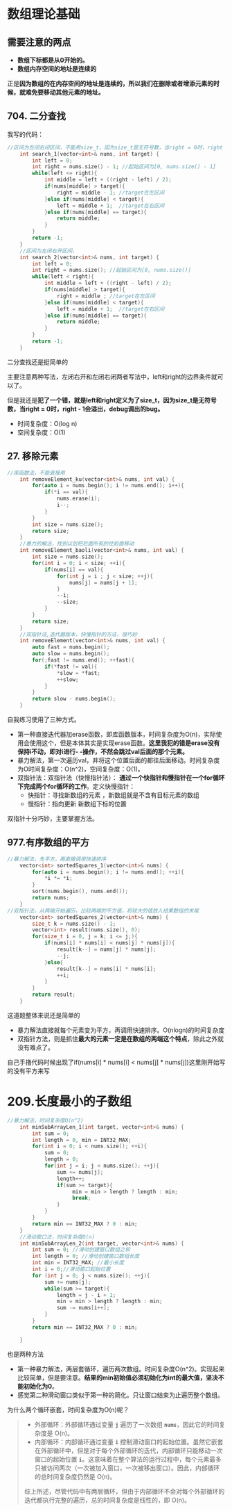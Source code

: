 # 数组理论基础

## 需要注意的两点

- **数组下标都是从0开始的。**
- **数组内存空间的地址是连续的**

正是**因为数组的在内存空间的地址是连续的，所以我们在删除或者增添元素的时候，就难免要移动其他元素的地址。**

## 704. 二分查找

我写的代码：

```cpp
//区间为左闭右闭区间，不能用size_t，因为size_t是无符号数，当right = 0时，right - 1会溢出
    int search_1(vector<int>& nums, int target) {
        int left = 0;
        int right = nums.size() - 1; //起始区间为[0, nums.size() - 1]
        while(left <= right){
            int middle = left + ((right - left) / 2);
            if(nums[middle] > target){
                right = middle - 1; //target在左区间
            }else if(nums[middle] < target){
                left = middle + 1;  //target在右区间
            }else if(nums[middle] == target){
                return middle;
            }
        }
        return -1;
    }
    //区间为左闭右开区间，
    int search_2(vector<int>& nums, int target) {
        int left = 0;
        int right = nums.size(); //起始区间为[0, nums.size()]
        while(left < right){
            int middle = left + ((right - left) / 2);
            if(nums[middle] > target){
                right = middle ; //target在左区间
            }else if(nums[middle] < target){
                left = middle + 1;  //target在右区间
            }else if(nums[middle] == target){
                return middle;
            }
        }
        return -1;
    }
```

二分查找还是挺简单的

主要注意两种写法，左闭右开和左闭右闭两者写法中，left和right的边界条件就可以了。

但是我还是**犯了一个错，就是left和right定义为了size_t，因为size_t是无符号数，当right = 0时，right - 1会溢出，debug调出的bug。**

- 时间复杂度：O(log n)
- 空间复杂度：O(1)

## 27. 移除元素

```cpp
//库函数法，不能直接用
    int removeElement_ku(vector<int>& nums, int val) {
        for(auto i = nums.begin(); i != nums.end(); i++){
            if(*i == val){
                nums.erase(i);
                i--;
            }
        }
        int size = nums.size();
        return size;
    }
    //暴力的解法，找到以后把后面所有的往前面移动
    int removeElement_baoli(vector<int>& nums, int val) {
        int size = nums.size();
        for(int i = 0; i < size; ++i){
            if(nums[i] == val){
                for(int j = i ; j < size; ++j){
                    nums[j] = nums[j + 1];
                }
                --i;    
                --size;
            }
        }
        return size;
    }
    //双指针法,迭代器版本，快慢指针的方法，很巧妙
    int removeElement(vector<int>& nums, int val) {
        auto fast = nums.begin();
        auto slow = nums.begin();
        for(;fast != nums.end(); ++fast){
            if(*fast != val){
                *slow = *fast;
                ++slow;
            }
        }
        return slow - nums.begin();
    }
```

自我练习使用了三种方式。

- 第一种直接迭代器加erase函数，即库函数版本，时间复杂度为O(n)，实际使用会使用这个，但是本体其实是实现erase函数。**这里我犯的错是erase没有保持i不动，即对i进行- -操作，不然会跳过val后面的那个元素。**
- 暴力解法，第一次遍历val，并将这个位置后面的都往后面移动。时间复杂度为O时间复杂度：O(n^2)，空间复杂度：O(1)。
- 双指针法：双指针法（快慢指针法）： **通过一个快指针和慢指针在一个for循环下完成两个for循环的工作**。定义快慢指针：
  - 快指针：寻找新数组的元素 ，新数组就是不含有目标元素的数组
  - 慢指针：指向更新 新数组下标的位置

双指针十分巧妙，主要掌握方法。
## 977.****有序数组的平方****

```cpp
//暴力解法，先平方，再直接调用快速排序
    vector<int> sortedSquares_1(vector<int>& nums) {
        for(auto i = nums.begin(); i != nums.end(); ++i){
            *i *= *i;
        }
        sort(nums.begin(), nums.end());
        return nums;
    }
//双指针法，从两端开始遍历，比较两端的平方值，将较大的值放入结果数组的末尾
    vector<int> sortedSquares_2(vector<int>& nums) {
        size_t k = nums.size() - 1;
        vector<int> result(nums.size(), 0);
        for(size_t i = 0, j = k; i <= j;){
            if(nums[i] * nums[i] < nums[j] * nums[j]){
                result[k--] = nums[j] * nums[j];
                --j;
            }else{
                result[k--] = nums[i] * nums[i];
                ++i;
            }
        }
        return result;
    }
```

这道题整体来说还是简单的

- 暴力解法直接就每个元素变为平方，再调用快速排序。O(nlogn)的时间复杂度
- 双指针方法，则是抓住**最大的元素一定是在数组的两端这个特点**，除此之外就没有难点了。

自己手撸代码时候出现了if(nums[i] * nums[i] < nums[j] * nums[j])这里刚开始写的没有平方来写

# 209.****长度最小的子数组****

```cpp
//暴力解法，时间复杂度O(n^2)
    int minSubArrayLen_1(int target, vector<int>& nums) {
        int sum = 0;
        int length = 0, min = INT32_MAX;
        for(int i = 0; i < nums.size(); ++i){
            sum = 0;
            length = 0;
            for(int j = i; j < nums.size(); ++j){
                sum += nums[j];
                length++;
                if(sum >= target){
                     min = min > length ? length : min;
                     break;
                }
            }
        }
        return min == INT32_MAX ? 0 : min;
    }
    //滑动窗口法，时间复杂度O(n)
    int minSubArrayLen_2(int target, vector<int>& nums) {
        int sum = 0; //滑动创建窗口数组之和
        int length = 0; //滑动创建窗口数组长度
        int min = INT32_MAX; //最小长度
        int i = 0;//滑动窗口起始位置
        for (int j = 0; j < nums.size(); ++j){
            sum += nums[j];
            while(sum >= target){
                length = j - i + 1;
                min = min > length ? length : min;
                sum -= nums[i++];
            }
        }
        return min == INT32_MAX ? 0 : min;

    }
```

也是两种方法

- 第一种暴力解法，两层套循环，遍历两次数组。时间复杂度O(n^2)。实现起来比较简单，但是要注意。**结果的min初始值必须初始化为int的最大值，坚决不能初始化为0**。
- 感觉第二种滑动窗口类似于第一种的简化。只让窗口结束为止遍历整个数组。

为什么两个循环嵌套，时间复杂度为O(n)呢？

> 
> 
> - 外部循环：外部循环通过变量 **`j`** 遍历了一次数组 **`nums`**，因此它的时间复杂度是 O(n)。
> - 内部循环：内部循环通过变量 **`i`** 控制滑动窗口的起始位置。虽然它嵌套在外部循环中，但是对于每个外部循环的迭代，内部循环只能移动一次窗口的起始位置 **`i`**。这意味着在整个算法的运行过程中，每个元素最多只被访问两次（一次被加入窗口，一次被移出窗口）。因此，内部循环的总时间复杂度仍然是 O(n)。
> 
> 综上所述，尽管代码中有两层循环，但由于内部循环不会对每个外部循环的迭代都执行完整的遍历，总的时间复杂度是线性的，即 O(n)。
>
 